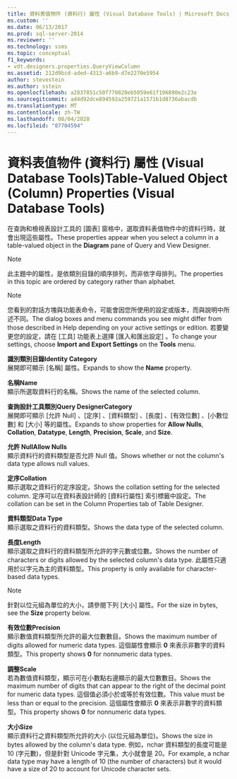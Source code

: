 ```yaml
---
title: 資料表值物件 (資料行) 屬性 (Visual Database Tools) | Microsoft Docs
ms.custom: ''
ms.date: 06/13/2017
ms.prod: sql-server-2014
ms.reviewer: ''
ms.technology: ssms
ms.topic: conceptual
f1_keywords:
- vdt.designers.properties.QueryViewColumn
ms.assetid: 212d9bcd-aded-4313-a6b9-d7e2270e5954
author: stevestein
ms.author: sstein
ms.openlocfilehash: a2837851c50f770820eb5059e61f196890e2c23e
ms.sourcegitcommit: ad4d92dce894592a259721a1571b1d8736abacdb
ms.translationtype: MT
ms.contentlocale: zh-TW
ms.lasthandoff: 08/04/2020
ms.locfileid: "87704594"
---
```

# <a name="table-valued-object-column-properties-visual-database-tools"></a><span data-ttu-id="d3b02-102">資料表值物件 (資料行) 屬性 (Visual Database Tools)</span><span class="sxs-lookup"><span data-stu-id="d3b02-102">Table-Valued Object (Column) Properties (Visual Database Tools)</span></span>
  <span data-ttu-id="d3b02-103">在查詢和檢視表設計工具的 [圖表]  窗格中，選取資料表值物件中的資料行時，就會出現這些屬性。</span><span class="sxs-lookup"><span data-stu-id="d3b02-103">These properties appear when you select a column in a table-valued object in the **Diagram** pane of Query and View Designer.</span></span>  
  
> [!NOTE]  
>  <span data-ttu-id="d3b02-104">此主題中的屬性，是依類別目錄的順序排列，而非依字母排列。</span><span class="sxs-lookup"><span data-stu-id="d3b02-104">The properties in this topic are ordered by category rather than alphabet.</span></span>  
  
> [!NOTE]  
>  <span data-ttu-id="d3b02-105">您看到的對話方塊與功能表命令，可能會因您所使用的設定或版本，而與說明中所述不同。</span><span class="sxs-lookup"><span data-stu-id="d3b02-105">The dialog boxes and menu commands you see might differ from those described in Help depending on your active settings or edition.</span></span> <span data-ttu-id="d3b02-106">若要變更您的設定，請在 [工具]  功能表上選擇 [匯入和匯出設定]  。</span><span class="sxs-lookup"><span data-stu-id="d3b02-106">To change your settings, choose **Import and Export Settings** on the **Tools** menu.</span></span>  
  
 <span data-ttu-id="d3b02-107">**識別類別目錄**</span><span class="sxs-lookup"><span data-stu-id="d3b02-107">**Identity Category**</span></span>  
 <span data-ttu-id="d3b02-108">展開即可顯示 [名稱]  屬性。</span><span class="sxs-lookup"><span data-stu-id="d3b02-108">Expands to show the **Name** property.</span></span>  
  
 <span data-ttu-id="d3b02-109">**名稱**</span><span class="sxs-lookup"><span data-stu-id="d3b02-109">**Name**</span></span>  
 <span data-ttu-id="d3b02-110">顯示所選取資料行的名稱。</span><span class="sxs-lookup"><span data-stu-id="d3b02-110">Shows the name of the selected column.</span></span>  
  
 <span data-ttu-id="d3b02-111">**查詢設計工具類別**</span><span class="sxs-lookup"><span data-stu-id="d3b02-111">**Query DesignerCategory**</span></span>  
 <span data-ttu-id="d3b02-112">展開即可顯示 [允許 Null]  、[定序]  、[資料類型]  、[長度]  、[有效位數]  、[小數位數]  和 [大小]  等的屬性。</span><span class="sxs-lookup"><span data-stu-id="d3b02-112">Expands to show properties for **Allow Nulls**, **Collation**, **Datatype**, **Length**, **Precision**, **Scale**, and **Size**.</span></span>  
  
 <span data-ttu-id="d3b02-113">**允許 Null**</span><span class="sxs-lookup"><span data-stu-id="d3b02-113">**Allow Nulls**</span></span>  
 <span data-ttu-id="d3b02-114">顯示資料行的資料類型是否允許 Null 值。</span><span class="sxs-lookup"><span data-stu-id="d3b02-114">Shows whether or not the column's data type allows null values.</span></span>  
  
 <span data-ttu-id="d3b02-115">**定序**</span><span class="sxs-lookup"><span data-stu-id="d3b02-115">**Collation**</span></span>  
 <span data-ttu-id="d3b02-116">顯示選取之資料行的定序設定。</span><span class="sxs-lookup"><span data-stu-id="d3b02-116">Shows the collation setting for the selected column.</span></span> <span data-ttu-id="d3b02-117">定序可以在資料表設計師的 [資料行屬性] 索引標籤中設定。</span><span class="sxs-lookup"><span data-stu-id="d3b02-117">The collation can be set in the Column Properties tab of Table Designer.</span></span>  
  
 <span data-ttu-id="d3b02-118">**資料類型**</span><span class="sxs-lookup"><span data-stu-id="d3b02-118">**Data Type**</span></span>  
 <span data-ttu-id="d3b02-119">顯示選取之資料行的資料類型。</span><span class="sxs-lookup"><span data-stu-id="d3b02-119">Shows the data type of the selected column.</span></span>  
  
 <span data-ttu-id="d3b02-120">**長度**</span><span class="sxs-lookup"><span data-stu-id="d3b02-120">**Length**</span></span>  
 <span data-ttu-id="d3b02-121">顯示選取之資料行的資料類型所允許的字元數或位數。</span><span class="sxs-lookup"><span data-stu-id="d3b02-121">Shows the number of characters or digits allowed by the selected column's data type.</span></span> <span data-ttu-id="d3b02-122">此屬性只適用於以字元為主的資料類型。</span><span class="sxs-lookup"><span data-stu-id="d3b02-122">This property is only available for character-based data types.</span></span>  
  
> [!NOTE]  
>  <span data-ttu-id="d3b02-123">針對以位元組為單位的大小，請參閱下列 [大小]  屬性。</span><span class="sxs-lookup"><span data-stu-id="d3b02-123">For the size in bytes, see the **Size** property below.</span></span>  
  
 <span data-ttu-id="d3b02-124">**有效位數**</span><span class="sxs-lookup"><span data-stu-id="d3b02-124">**Precision**</span></span>  
 <span data-ttu-id="d3b02-125">顯示數值資料類型所允許的最大位數數目。</span><span class="sxs-lookup"><span data-stu-id="d3b02-125">Shows the maximum number of digits allowed for numeric data types.</span></span> <span data-ttu-id="d3b02-126">這個屬性會顯示 **0** 來表示非數字的資料類型。</span><span class="sxs-lookup"><span data-stu-id="d3b02-126">This property shows **0** for nonnumeric data types.</span></span>  
  
 <span data-ttu-id="d3b02-127">**調整**</span><span class="sxs-lookup"><span data-stu-id="d3b02-127">**Scale**</span></span>  
 <span data-ttu-id="d3b02-128">若為數值資料類型，顯示可在小數點右邊顯示的最大位數數目。</span><span class="sxs-lookup"><span data-stu-id="d3b02-128">Shows the maximum number of digits that can appear to the right of the decimal point for numeric data types.</span></span> <span data-ttu-id="d3b02-129">這個值必須小於或等於有效位數。</span><span class="sxs-lookup"><span data-stu-id="d3b02-129">This value must be less than or equal to the precision.</span></span> <span data-ttu-id="d3b02-130">這個屬性會顯示 **0** 來表示非數字的資料類型。</span><span class="sxs-lookup"><span data-stu-id="d3b02-130">This property shows **0** for nonnumeric data types.</span></span>  
  
 <span data-ttu-id="d3b02-131">**大小**</span><span class="sxs-lookup"><span data-stu-id="d3b02-131">**Size**</span></span>  
 <span data-ttu-id="d3b02-132">顯示資料行之資料類型所允許的大小 (以位元組為單位)。</span><span class="sxs-lookup"><span data-stu-id="d3b02-132">Shows the size in bytes allowed by the column's data type.</span></span> <span data-ttu-id="d3b02-133">例如，nchar 資料類型的長度可能是 10 (字元數)，但是針對 Unicode 字元集，大小就會是 20。</span><span class="sxs-lookup"><span data-stu-id="d3b02-133">For example, a nchar data type may have a length of 10 (the number of characters) but it would have a size of 20 to account for Unicode character sets.</span></span>  
  
  
